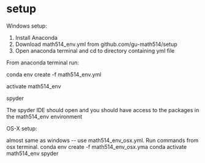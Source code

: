 # setup

Windows setup:
1. Install Anaconda
2. Download math514_env.yml from github.com/gu-math514/setup
3. Open anaconda terminal and cd to directory containing yml file

From anaconda terminal run:

conda env create -f math514_env.yml

activate math514_env

spyder

The spyder IDE should open and you should have access to the packages in the math514_env environment

OS-X setup:

almost same as windows -- use math514_env_osx.yml. Run commands from osx terminal.
conda env create -f math514_env_osx.yma
conda activate math514_env
spyder


